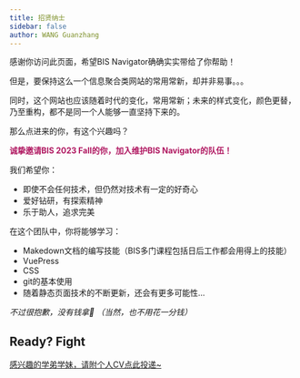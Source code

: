 ```yaml
---
title: 招贤纳士
sidebar: false
author: WANG Guanzhang
---
```


感谢你访问此页面，希望BIS Navigator确确实实带给了你帮助！

但是，要保持这么一个信息聚合类网站的常用常新，却并非易事。。。

同时，这个网站也应该随着时代的变化，常用常新；未来的样式变化，颜色更替，乃至重构，都不是同一个人能够一直坚持下来的。

那么点进来的你，有这个兴趣吗？

__<font color=#b01861>诚挚邀请BIS 2023 Fall的你，加入维护BIS Navigator的队伍！</font>__

我们希望你：

- 即使不会任何技术，但仍然对技术有一定的好奇心
- 爱好钻研，有探索精神
- 乐于助人，追求完美

在这个团队中，你将能够学习：

- Makedown文档的编写技能（BIS多门课程包括日后工作都会用得上的技能）
- VuePress
- CSS
- git的基本使用
- 随着静态页面技术的不断更新，还会有更多可能性...

_不过很抱歉，没有钱拿🙇 （当然，也不用花一分钱）_

## Ready? Fight

[感兴趣的学弟学妹，请附个人CV点此投递~](mailto:WANG%20Guanzhang<Guanzhang.WANG@my.cityu.edu.hk>?subject=The%20BIS%20Navigator%20Application)
